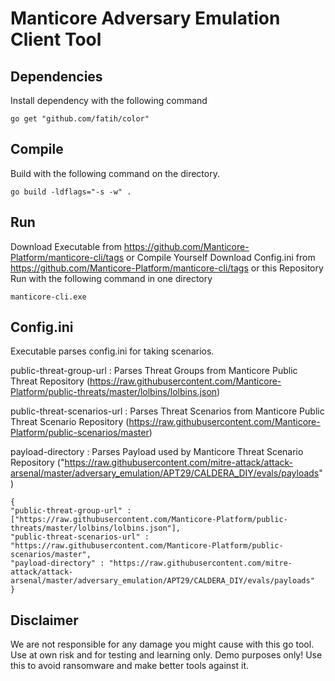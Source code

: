 # Manticore Adversary Emulation Client Tool

## Dependencies

Install dependency with the following command 

```
go get "github.com/fatih/color"
```

## Compile

Build with the following command on the directory.

```
go build -ldflags="-s -w" .
```

## Run

Download Executable from https://github.com/Manticore-Platform/manticore-cli/tags or Compile Yourself 
Download Config.ini from https://github.com/Manticore-Platform/manticore-cli/tags or this Repository
Run with the following command in one directory

```
manticore-cli.exe
```


## Config.ini

Executable parses config.ini for taking scenarios.

public-threat-group-url : Parses Threat Groups from Manticore Public Threat Repository (https://raw.githubusercontent.com/Manticore-Platform/public-threats/master/lolbins/lolbins.json)

public-threat-scenarios-url : Parses Threat Scenarios from Manticore Public Threat Scenario Repository (https://raw.githubusercontent.com/Manticore-Platform/public-scenarios/master)

payload-directory : Parses Payload used by Manticore Threat Scenario Repository ("https://raw.githubusercontent.com/mitre-attack/attack-arsenal/master/adversary_emulation/APT29/CALDERA_DIY/evals/payloads")

```
{
"public-threat-group-url" : ["https://raw.githubusercontent.com/Manticore-Platform/public-threats/master/lolbins/lolbins.json"],
"public-threat-scenarios-url" : "https://raw.githubusercontent.com/Manticore-Platform/public-scenarios/master",
"payload-directory" : "https://raw.githubusercontent.com/mitre-attack/attack-arsenal/master/adversary_emulation/APT29/CALDERA_DIY/evals/payloads"
}

```

## Disclaimer

We are not responsible for any damage you might cause with this go tool. Use at own risk and for testing and learning only. Demo purposes only! Use this to avoid ransomware and make better tools against it.
